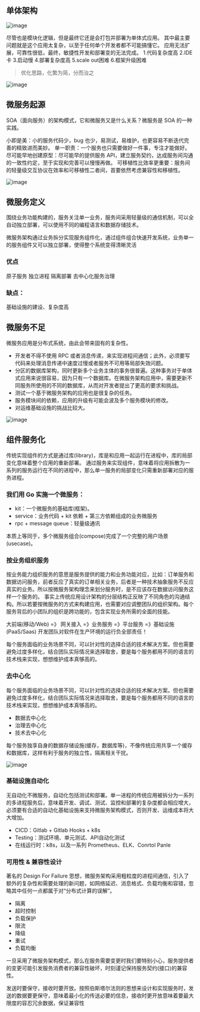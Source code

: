 ## 单体架构

![image](https://tva3.sinaimg.cn/large/a616b9a4ly1gmm8l47ya4j20uh0mvdqe.jpg)

尽管也是模块化逻辑，但是最终它还是会打包并部署为单体式应用。
其中最主要问题就是这个应用太复杂，以至于任何单个开发者都不可能搞懂它。
应用无法扩展，可靠性很低，最终，敏捷性开发和部署变的无法完成。
1.代码复杂度高 
2.IDE卡 
3.启动慢 
4.部署复杂度高 
5.scale out困难 
6.框架升级困难

> 优化思路，化繁为简，分而治之



![image](https://tva3.sinaimg.cn/large/a616b9a4ly1gmm8lt3ilwj20tz0d8gpq.jpg)

## 微服务起源

 SOA（面向服务）的架构模式，它和微服务又是什么关系？微服务是 SOA 的一种实践。

小即是美：小的服务代码少，bug 也少，易测试，易维护，也更容易不断迭代完善的精致进而美妙。
单一职责：一个服务也只需要做好一件事，专注才能做好。
尽可能早地创建原型：尽可能早的提供服务 API，建立服务契约，达成服务间沟通的一致性约定，至于实现和完善可以慢慢再做。
可移植性比效率更重要：服务间的轻量级交互协议在效率和可移植性二者间，首要依然考虑兼容性和移植性。

![image](https://tva4.sinaimg.cn/large/a616b9a4gy1gmm8o1nwmaj20v50i90y5.jpg)

## 微服务定义

围绕业务功能构建的，服务关注单一业务，服务间采用轻量级的通信机制，可以全自动独立部署，可以使用不同的编程语言和数据存储技术。

微服务架构通过业务拆分实现服务组件化，通过组件组合快速开发系统，业务单一的服务组件又可以独立部署，使得整个系统变得清晰灵活

### 优点

原子服务
独立进程
隔离部署
去中心化服务治理

### 缺点：

基础设施的建设、复杂度高

## 微服务不足

微服务应用是分布式系统，由此会带来固有的复杂性。

* 开发者不得不使用 RPC 或者消息传递，来实现进程间通信；此外，必须要写代码来处理消息传递中速度过慢或者服务不可用等局部失效问题。
* 分区的数据库架构，同时更新多个业务主体的事务很普遍。这种事务对于单体式应用来说很容易，因为只有一个数据库。在微服务架构应用中，需要更新不同服务所使用的不同的数据库，从而对开发者提出了更高的要求和挑战。
* 测试一个基于微服务架构的应用也是很复杂的任务。
* 服务模块间的依赖，应用的升级有可能会波及多个服务模块的修改。
* 对运维基础设施的挑战比较大。

![image](https://tvax3.sinaimg.cn/large/a616b9a4gy1gmm8s8vtzyj20kv0gfgoa.jpg)

## 组件服务化
传统实现组件的方式是通过库(library)，库是和应用一起运行在进程中，库的局部变化意味着整个应用的重新部署。 
通过服务来实现组件，意味着将应用拆散为一系列的服务运行在不同的进程中，那么单一服务的局部变化只需重新部署对应的服务进程。

### 我们用 Go 实施一个微服务：

- kit：一个微服务的基础库(框架)。
- service：业务代码 + kit 依赖 + 第三方依赖组成的业务微服务
- rpc + message queue：轻量级通讯

本质上等同于，多个微服务组合(compose)完成了一个完整的用户场景(usecase)。

### 按业务组织服务
按业务能力组织服务的意思是服务提供的能力和业务功能对应，比如：订单服务和数据访问服务，前者反应了真实的订单相关业务，后者是一种技术抽象服务不反应真实的业务。所以按微服务架构理念来划分服务时，是不应该存在数据访问服务这样一个服务的。
事实上传统应用设计架构的分层结构正反映了不同角色的沟通结构。所以若要按微服务的方式来构建应用，也需要对应调整团队的组织架构。每个服务背后的小团队的组织是跨功能的，包含实现业务所需的全面的技能。

大前端(移动/Web) =》 网关接入 =》业务服务 =》平台服务 =》基础设施(PaaS/Saas)
开发团队对软件在生产环境的运行负全部责任！

每个服务面临的业务场景不同，可以针对性的选择合适的技术解决方案。但也需要避免过度多样化，结合团队实际情况来选择取舍，要是每个服务都用不同的语言的技术栈来实现，想想维护成本真够高的。
### 去中心化

每个服务面临的业务场景不同，可以针对性的选择合适的技术解决方案。但也需要避免过度多样化，结合团队实际情况来选择取舍，要是每个服务都用不同的语言的技术栈来实现，想想维护成本真够高的。
- 数据去中心化
- 治理去中心化
- 技术去中心化

每个服务独享自身的数据存储设施(缓存，数据库等)，不像传统应用共享一个缓存和数据库，这样有利于服务的独立性，隔离相关干扰。

![image](https://tva1.sinaimg.cn/large/a616b9a4ly1gmnamvi6w4j210b0lajyl.jpg)

### 基础设施自动化
无自动化不微服务，自动化包括测试和部署。单一进程的传统应用被拆分为一系列的多进程服务后，意味着开发、调试、测试、监控和部署的复杂度都会相应增大，必须要有合适的自动化基础设施来支持微服务架构模式，否则开发、运维成本将大大增加。
- CICD：Gitlab + Gitlab Hooks + k8s
- Testing：测试环境、单元测试、API自动化测试
- 在线运行时：k8s，以及一系列 Prometheus、ELK、Conrtol Panle
### 可用性 & 兼容性设计
著名的 Design For Failure 思想，微服务架构采用粗粒度的进程间通信，引入了额外的复杂性和需要处理的新问题，如网络延迟、消息格式、负载均衡和容错，忽略其中任何一点都属于对“分布式计算的误解”。
- 隔离
- 超时控制
- 负载保护 
- 限流
- 降级
- 重试
- 负载均衡

一旦采用了微服务架构模式，那么在服务需要变更时我们要特别小心，服务提供者的变更可能引发服务消费者的兼容性破坏，时刻谨记保持服务契约(接口)的兼容性。

发送时要保守，接收时要开放。按照伯斯塔尔法则的思想来设计和实现服务时，发送的数据要更保守，意味着最小化的传送必要的信息，接收时更开放意味着要最大限度的容忍冗余数据，保证兼容性